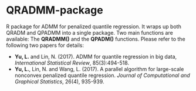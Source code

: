 # QRADMM-package
R package for ADMM for penalized quantile regression. It wraps up both QRADM and QPADMM into a single package. Two main functions are available: The __QRADMM()__ and the **QPADM()** functions. Please refer to the following two papers for details:

* __Yu, L.__ and Lin, N. (2017). ADMM for quantile regression in big data, _International Statistical Review_, 85(3):494-518.
* **Yu, L.**, Lin, N. and Wang, L. (2017). A parallel algorithm for large-scale nonconvex penalized quantile regression. _Journal of Computational and Graphical Statistics_, 26(4), 935-939.
